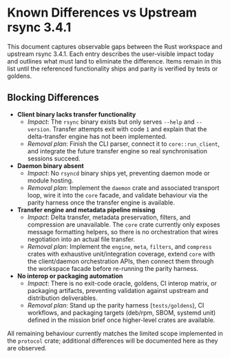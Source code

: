 # Known Differences vs Upstream rsync 3.4.1

This document captures observable gaps between the Rust workspace and upstream
rsync 3.4.1. Each entry describes the user-visible impact today and outlines
what must land to eliminate the difference. Items remain in this list until the
referenced functionality ships and parity is verified by tests or goldens.

## Blocking Differences

- **Client binary lacks transfer functionality**
  - *Impact*: The `rsync` binary exists but only serves `--help` and `--version`.
    Transfer attempts exit with code `1` and explain that the delta-transfer
    engine has not been implemented.
  - *Removal plan*: Finish the CLI parser, connect it to `core::run_client`,
    and integrate the future transfer engine so real synchronisation sessions
    succeed.
- **Daemon binary absent**
  - *Impact*: No `rsyncd` binary ships yet, preventing daemon mode or module
    hosting.
  - *Removal plan*: Implement the `daemon` crate and associated transport loop,
    wire it into the `core` facade, and validate behaviour via the parity
    harness once the transfer engine is available.
- **Transfer engine and metadata pipeline missing**
  - *Impact*: Delta transfer, metadata preservation, filters, and compression are
    unavailable. The `core` crate currently only exposes message formatting
    helpers, so there is no orchestration that wires negotiation into an actual
    file transfer.
  - *Removal plan*: Implement the `engine`, `meta`, `filters`, and `compress`
    crates with exhaustive unit/integration coverage, extend `core` with the
    client/daemon orchestration APIs, then connect them through the workspace
    facade before re-running the parity harness.
- **No interop or packaging automation**
  - *Impact*: There is no exit-code oracle, goldens, CI interop matrix, or
    packaging artifacts, preventing validation against upstream and distribution
    deliverables.
  - *Removal plan*: Stand up the parity harness (`tests/goldens`), CI workflows,
    and packaging targets (deb/rpm, SBOM, systemd unit) defined in the mission
    brief once higher-level crates are available.

All remaining behaviour currently matches the limited scope implemented in the
`protocol` crate; additional differences will be documented here as they are
observed.
